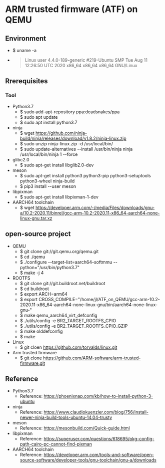 # ARM trusted firmware (ATF) on QEMU

## Environment
- $ uname -a
- > Linux user 4.4.0-189-generic #219-Ubuntu SMP Tue Aug 11 12:26:50 UTC 2020 x86_64 x86_64 x86_64 GNU/Linux

## Rrerequisites
### Tool
- Python3.7
  - $ sudo add-apt-repository ppa:deadsnakes/ppa
  - $ sudo apt update
  - $ sudo apt install python3.7
- ninja
  - $ wget https://github.com/ninja-build/ninja/releases/download/v1.8.2/ninja-linux.zip
  - $ sudo unzip ninja-linux.zip -d /usr/local/bin/
  - $ sudo update-alternatives --install /usr/bin/ninja ninja /usr/local/bin/ninja 1 --force
- glibc2.0
  - $ sudo apt-get install libglib2.0-dev
- meson
  - $ sudo apt-get install python3 python3-pip python3-setuptools python3-wheel ninja-build
  - $ pip3 install --user meson
- libpixman
  - $ sudo apt-get install libpixman-1-dev
- AARCH64 toolchain
  - $ wget https://developer.arm.com/-/media/Files/downloads/gnu-a/10.2-2020.11/binrel/gcc-arm-10.2-2020.11-x86_64-aarch64-none-linux-gnu.tar.xz

## open-source project
- QEMU
  - $ git clone git://git.qemu.org/qemu.git
  - $ cd ./qemu
  - $ ./configure --target-list=aarch64-softmmu --python="/usr/bin/python3.7"
  - $ make -j 4
- ROOTFS
  - $ git clone git://git.buildroot.net/buildroot
  - $ cd buildroot
  - $ export ARCH=arm64
  - $ export CROSS_COMPILE="/home/jl/ATF_on_QEMU/gcc-arm-10.2-2020.11-x86_64-aarch64-none-linux-gnu/bin/aarch64-none-linux-gnu-"
  - $ make qemu_aarch64_virt_defconfig
  - $ ./utils/config -e BR2_TARGET_ROOTFS_CPIO
  - $ ./utils/config -e BR2_TARGET_ROOTFS_CPIO_GZIP
  - $ make olddefconfig
  - $ make
- Linux
  - $ git cloen https://github.com/torvalds/linux.git
- Arm trusted firmware
  - $ git clone https://github.com/ARM-software/arm-trusted-firmware.git



## Reference
- Python3.7
  - Reference: https://phoenixnap.com/kb/how-to-install-python-3-ubuntu
- ninja
  - Reference: https://www.claudiokuenzler.com/blog/756/install-newer-ninja-build-tools-ubuntu-14.04-trusty
- meson
  - Reference: https://mesonbuild.com/Quick-guide.html
- libpixman
  - Reference: https://superuser.com/questions/618695/pkg-config-path-cairo-pc-cannot-find-pixman
- AARCH64 toolchain
  - Reference: https://developer.arm.com/tools-and-software/open-source-software/developer-tools/gnu-toolchain/gnu-a/downloads
